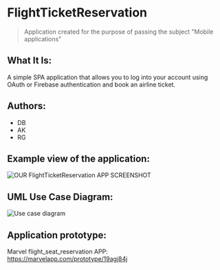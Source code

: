 # FlightTicketReservation
> Application created for the purpose of passing the subject "Mobile applications"

## What It Is:
A simple SPA application that allows you to log into your account using OAuth or Firebase authentication and book an airline ticket.

## Authors:
- DB
- AK
- RG

## Example view of the application:
![OUR FlightTicketReservation APP SCREENSHOT](./ "D")

## UML Use Case Diagram:
![Use case diagram](https://github.com/AdrianK98/flight_seat_reservation/blob/main/Use_case_diagram.png)


## Application prototype:
Marvel flight_seat_reservation APP: https://marvelapp.com/prototype/19agj84j
